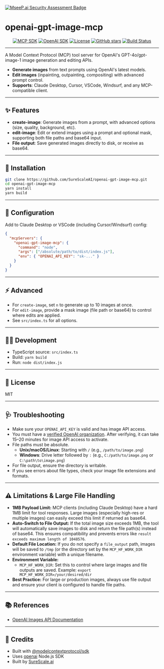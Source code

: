 [![MseeP.ai Security Assessment Badge](https://mseep.net/pr/surescaleai-openai-gpt-image-mcp-badge.png)](https://mseep.ai/app/surescaleai-openai-gpt-image-mcp)

# openai-gpt-image-mcp

<p align="center">
  <a href="https://www.npmjs.com/package/@modelcontextprotocol/sdk"><img src="https://img.shields.io/npm/v/@modelcontextprotocol/sdk?label=MCP%20SDK&color=blue" alt="MCP SDK"></a>
  <a href="https://www.npmjs.com/package/openai"><img src="https://img.shields.io/npm/v/openai?label=OpenAI%20SDK&color=blueviolet" alt="OpenAI SDK"></a>
  <a href="https://github.com/SureScaleAI/openai-gpt-image-mcp/blob/main/LICENSE"><img src="https://img.shields.io/github/license/SureScaleAI/openai-gpt-image-mcp?color=brightgreen" alt="License"></a>
  <a href="https://github.com/SureScaleAI/openai-gpt-image-mcp/stargazers"><img src="https://img.shields.io/github/stars/SureScaleAI/openai-gpt-image-mcp?style=social" alt="GitHub stars"></a>
  <a href="https://github.com/SureScaleAI/openai-gpt-image-mcp/actions"><img src="https://img.shields.io/github/actions/workflow/status/SureScaleAI/openai-gpt-image-mcp/main.yml?label=build&logo=github" alt="Build Status"></a>
</p>

---

A Model Context Protocol (MCP) tool server for OpenAI's GPT-4o/gpt-image-1 image generation and editing APIs.

- **Generate images** from text prompts using OpenAI's latest models.
- **Edit images** (inpainting, outpainting, compositing) with advanced prompt control.
- **Supports**: Claude Desktop, Cursor, VSCode, Windsurf, and any MCP-compatible client.

---

## ✨ Features

- **create-image**: Generate images from a prompt, with advanced options (size, quality, background, etc).
- **edit-image**: Edit or extend images using a prompt and optional mask, supporting both file paths and base64 input.
- **File output**: Save generated images directly to disk, or receive as base64.

---

## 🚀 Installation

```sh
git clone https://github.com/SureScaleAI/openai-gpt-image-mcp.git
cd openai-gpt-image-mcp
yarn install
yarn build
```

---

## 🔑 Configuration

Add to Claude Desktop or VSCode (including Cursor/Windsurf) config:

```json
{
  "mcpServers": {
    "openai-gpt-image-mcp": {
      "command": "node",
      "args": ["/absolute/path/to/dist/index.js"],
      "env": { "OPENAI_API_KEY": "sk-..." }
    }
  }
}
```

---

## ⚡ Advanced

- For `create-image`, set `n` to generate up to 10 images at once.
- For `edit-image`, provide a mask image (file path or base64) to control where edits are applied.
- See `src/index.ts` for all options.

---

## 🧑‍💻 Development

- TypeScript source: `src/index.ts`
- Build: `yarn build`
- Run: `node dist/index.js`

---

## 📝 License

MIT

---

## 🩺 Troubleshooting

- Make sure your `OPENAI_API_KEY` is valid and has image API access.
- You must have a [verified OpenAI organization](https://platform.openai.com/account/organization). After verifying, it can take 15–20 minutes for image API access to activate.
- File paths must be absolute.
  - **Unix/macOS/Linux**: Starting with `/` (e.g., `/path/to/image.png`)
  - **Windows**: Drive letter followed by `:` (e.g., `C:/path/to/image.png` or `C:\path\to\image.png`)
- For file output, ensure the directory is writable.
- If you see errors about file types, check your image file extensions and formats.

---

## ⚠️ Limitations & Large File Handling

- **1MB Payload Limit:** MCP clients (including Claude Desktop) have a hard 1MB limit for tool responses. Large images (especially high-res or multiple images) can easily exceed this limit if returned as base64.
- **Auto-Switch to File Output:** If the total image size exceeds 1MB, the tool will automatically save images to disk and return the file path(s) instead of base64. This ensures compatibility and prevents errors like `result exceeds maximum length of 1048576`.
- **Default File Location:** If you do not specify a `file_output` path, images will be saved to `/tmp` (or the directory set by the `MCP_HF_WORK_DIR` environment variable) with a unique filename.
- **Environment Variable:**
  - `MCP_HF_WORK_DIR`: Set this to control where large images and file outputs are saved. Example: `export MCP_HF_WORK_DIR=/your/desired/dir`
- **Best Practice:** For large or production images, always use file output and ensure your client is configured to handle file paths.

---

## 📚 References

- [OpenAI Images API Documentation](https://platform.openai.com/docs/api-reference/images)

---

## 🙏 Credits

- Built with [@modelcontextprotocol/sdk](https://www.npmjs.com/package/@modelcontextprotocol/sdk)
- Uses [openai](https://www.npmjs.com/package/openai) Node.js SDK 
- Built by [SureScale.ai](https://surescale.ai)